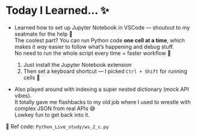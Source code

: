 # Today I Learned... ✨

- Learned how to set up Jupyter Notebook in VSCode — shoutout to my seatmate for the help 🙌  
  The coolest part? You can run Python code **one cell at a time**, which makes it *way* easier to follow what’s happening and debug stuff.  
  No need to run the whole script every time = faster workflow 💨  
  1. Just install the Jupyter Notebook extension  
  2. Then set a keyboard shortcut — I picked `Ctrl + Shift` for running cells 🧠

- Also played around with indexing a super nested dictionary (mock API vibes).  
  It totally gave me flashbacks to my old job where I used to wrestle with complex JSON from real APIs 😅  
  Lowkey fun to get back into it.

📁 Ref code: `Python_Live_study/ws_2_c.py`
